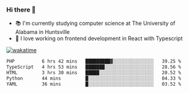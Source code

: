 ### Hi there 👋

- 📚 I'm currently studying computer science at The University of Alabama in Huntsville
- 🔭 I love working on frontend development in React with Typescript

[![wakatime](https://wakatime.com/badge/user/b5c44ac9-032b-4e67-a6d5-1044b80d90bd.svg)](https://wakatime.com/@b5c44ac9-032b-4e67-a6d5-1044b80d90bd)

<!--START_SECTION:waka-->

```txt
PHP          6 hrs 42 mins   █████████▓░░░░░░░░░░░░░░░   39.25 %
TypeScript   4 hrs 53 mins   ███████░░░░░░░░░░░░░░░░░░   28.56 %
HTML         3 hrs 30 mins   █████░░░░░░░░░░░░░░░░░░░░   20.52 %
Python       44 mins         █░░░░░░░░░░░░░░░░░░░░░░░░   04.33 %
YAML         36 mins         █░░░░░░░░░░░░░░░░░░░░░░░░   03.52 %
```

<!--END_SECTION:waka-->

<!--
**salsajeries/salsajeries** is a ✨ _special_ ✨ repository because its `README.md` (this file) appears on your GitHub profile.

Here are some ideas to get you started:

- 🔭 I’m currently working on ...
- 🌱 I’m currently learning ...
- 👯 I’m looking to collaborate on ...
- 🤔 I’m looking for help with ...
- 💬 Ask me about ...
- 📫 How to reach me: ...
- 😄 Pronouns: ...
- ⚡ Fun fact: ...
-->
